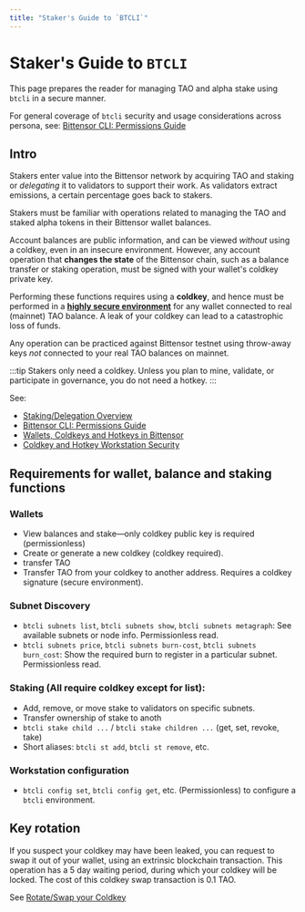 ```yaml
---
title: "Staker's Guide to `BTCLI`"
---
```


# Staker's Guide to `BTCLI`

This page prepares the reader for managing TAO and alpha stake using `btcli` in a secure manner.

For general coverage of `btcli` security and usage considerations across persona, see: [Bittensor CLI: Permissions Guide](../btcli-permissions)

## Intro

Stakers enter value into the Bittensor network by acquiring TAO and staking or *delegating* it to validators to support their work. As validators extract emissions, a certain percentage goes back to stakers.

Stakers must be familiar with operations related to managing the TAO and staked alpha tokens in their Bittensor wallet balances.

Account balances are public information, and can be viewed *without* using a coldkey, even in an insecure environment. However, any account operation that **changes the state** of the Bittensor chain, such as a balance transfer or staking operation, must be signed with your wallet's coldkey private key.

Performing these functions requires using a **coldkey**, and hence must be performed in a [**highly secure environment**](../getting-started/coldkey-hotkey-security) for any wallet connected to real (mainnet) TAO balance. A leak of your coldkey can lead to a catastrophic loss of funds.

Any operation can be practiced against Bittensor testnet using throw-away keys *not* connected to your real TAO balances on mainnet.

:::tip
Stakers only need a coldkey. Unless you plan to mine, validate, or participate in governance, you do not need a hotkey.
:::

See:
- [Staking/Delegation Overview](./delegation.md)
- [Bittensor CLI: Permissions Guide](../btcli-permissions)
- [Wallets, Coldkeys and Hotkeys in Bittensor](../getting-started/wallets)
- [Coldkey and Hotkey Workstation Security](../getting-started/coldkey-hotkey-security)

## Requirements for wallet, balance and staking functions

### Wallets
  - View balances and stake&mdash;only coldkey public key is required (permissionless)
  - Create or generate a new coldkey (coldkey required).
  - transfer TAO
  - Transfer TAO from your coldkey to another address. Requires a coldkey signature (secure environment).

### Subnet Discovery
  - `btcli subnets list`, `btcli subnets show`, `btcli subnets metagraph`:  See available subnets or node info. Permissionless read.
  - `btcli subnets price`, `btcli subnets burn-cost`, `btcli subnets burn_cost`: Show the required burn to register in a particular subnet. Permissionless read.

### Staking (All require **coldkey** except for list):
  - Add, remove, or move stake to validators on specific subnets.
  - Transfer ownership of stake to anoth
  - `btcli stake child ...` / `btcli stake children ...` (get, set, revoke, take)
  - Short aliases: `btcli st add`, `btcli st remove`, etc.

### Workstation configuration
  - `btcli config set`, `btcli config get`, etc. (Permissionless) to configure a `btcli` environment.

## Key rotation

If you suspect your coldkey may have been leaked, you can request to swap it out of your wallet, using an extrinsic blockchain transaction. This operation has a 5 day waiting period, during which your coldkey will be locked. The cost of this coldkey swap transaction is 0.1 TAO.

See [Rotate/Swap your Coldkey](../subnets/schedule-coldkey-swap)

